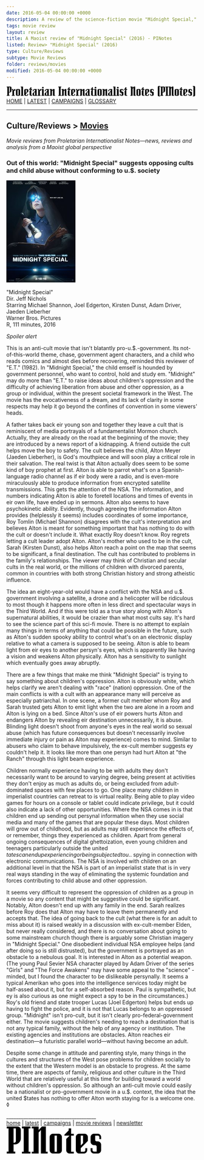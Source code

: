 ```yaml
---
date: 2016-05-04 00:00:00 +0000
description: A review of the science-fiction movie "Midnight Special," from PINotes -- news, reviews and analysis from a Maoist global perspective
tags: movie review
layout: review
title: A Maoist review of "Midnight Special" (2016) - PINotes
listed: Review> "Midnight Special" (2016)
type: Culture/Reviews
subtype: Movie Reviews
folder: reviews/movies
modified: 2016-05-04 00:00:00 +0000
---
```

<div class="hide"><p id="banner-md"><a href="../index.md"><img src="../_layouts/images/banner_small_600.png" alt="Proletarian Internationalist Notes (PINotes)" /></a><br /><a href="../index.md">HOME</a> | <a href="../pages/latest.md">LATEST</a> | <a href="../pages/agitation/index.md">CAMPAIGNS</a> | <a href="../pages/glossary/index.md">GLOSSARY</a></p><hr /><h2>Culture/Reviews &gt; <a href="../reviews/movies/index.md">Movies</a></h2></div><p><i>Movie reviews from Proletarian Internationalist Notes&mdash;news, reviews and analysis from a Maoist global perspective</i></p><div class="hide"></div>

### Out of this world: "Midnight Special" suggests opposing cults and child abuse without conforming to u.$. society

![Midnight Special movie poster](../pages/images/2016-05-04-movie-Midnight-Special.jpg)

"Midnight Special"<br />
Dir. Jeff Nichols<br />
Starring Michael Shannon, Joel Edgerton, Kirsten Dunst, Adam Driver, Jaeden Lieberher<br />
Warner Bros. Pictures<br />
R, 111 minutes, 2016

*Spoiler alert*

This is an anti-cult movie that isn't blatantly pro-u.$.-government. Its not-of-this-world theme, chase, government agent characters, and a child who reads comics and almost dies before recovering, reminded this reviewer of "E.T." (1982). In "Midnight Special," the child emself is hounded by government personnel, who want to control, hold and study em. "Midnight" may do more than "E.T." to raise ideas about children's oppression and the difficulty of achieving liberation from abuse and other oppression, as a group or individual, within the present societal framework in the West. The movie has the evocativeness of a dream, and its lack of clarity in some respects may help it go beyond the confines of convention in some viewers' heads.

A father takes back eir young son and together they leave a cult that is reminiscent of media portrayals of a fundamentalist Mormon church. Actually, they are already on the road at the beginning of the movie; they are introduced by a news report of a kidnapping. A friend outside the cult helps move the boy to safety. The cult believes the child, Alton Meyer (Jaeden Lieberher), is God's mouthpiece and will soon play a critical role in their salvation. The real twist is that Alton actually does seem to be some kind of boy prophet at first. Alton is able to parrot what's on a Spanish-language radio channel as if eir body were a radio, and is even-more miraculously able to produce information from encrypted satellite transmissions. This gets the attention of the NSA. The information, and numbers indicating Alton is able to foretell locations and times of events in eir own life, have ended up in sermons. Alton also seems to have psychokinetic ability. Evidently, though agreeing the information Alton provides (helplessly it seems) includes coordinates of some importance, Roy Tomlin (Michael Shannon) disagrees with the cult's interpretation and believes Alton is meant for something important that has nothing to do with the cult or doesn't include it. What exactly Roy doesn't know. Roy regrets letting a cult leader adopt Alton. Alton's mother who used to be in the cult, Sarah (Kirsten Dunst), also helps Alton reach a point on the map that seems to be significant, a final destination. The cult has contributed to problems in the family's relationships. The viewer may think of Christian and secular cults in the real world, or the millions of children with divorced parents, common in countries with both strong Christian history and strong atheistic influence.

The idea an eight-year-old would have a conflict with the NSA and u.$. government involving a satellite, a drone and a helicopter will be ridiculous to most though it happens more often in less direct and spectacular ways in the Third World. And if this were told as a true story along with Alton's supernatural abilities, it would be crazier than what most cults say. It's hard to see the science part of this sci-fi movie. There is no attempt to explain many things in terms of anything that could be possible in the future, such as Alton's sudden spooky ability to control what's on an electronic display relative to what a camera is supposed to be seeing. Alton is able to beam light from eir eyes to another persyn's eyes, which is apparently like having a vision and weakens Alton physically. Alton has a sensitivity to sunlight which eventually goes away abruptly.

There are a few things that make me think "Midnight Special" is trying to say something about children's oppression. Alton is obviously white, which helps clarify we aren't dealing with "race" (nation) oppression. One of the main conflicts is with a cult with an appearance many will perceive as especially patriarchal. In one scene, a former cult member whom Roy and Sarah trusted gets Alton to emit light when the two are alone in a room and Alton is lying on a bed. Since Alton's use of eir powers hurts Alton and endangers Alton by revealing eir destination unnecessarily, it is abuse. Blinding light doesn't shoot from anyone's eyes in the real world so sexual abuse (which has future consequences but doesn't necessarily involve immediate injury or pain as Alton may experience) comes to mind. Similar to abusers who claim to behave impulsively, the ex-cult member suggests ey couldn't help it. It looks like more than one persyn had hurt Alton at "the Ranch" through this light beam experience.

Children normally experience having to be with adults they don't necessarily want to be around to varying degree, being present at activities they don't enjoy as much as adults do, or being excluded from adult-dominated spaces with few places to go. One place many children in imperialist countries can retreat to is virtual reality. Being able to play video games for hours on a console or tablet could indicate privilege, but it could also indicate a lack of other opportunities. Where the NSA comes in is that children end up sending out persynal information when they use social media and many of the games that are popular these days. Most children will grow out of childhood, but as adults may still experience the effects of, or remember, things they experienced as children. Apart from general ongoing consequences of digital ghettoization, even young children and teenagers particularly outside the united $tates can end up experiencing or being subjected to u.$. spying in connection with electronic communications. The NSA is involved with children on an additional level in that the NSA is part of an imperialist state that is in very real ways standing in the way of eliminating the systemic foundation and forces contributing to child abuse and other oppression.

It seems very difficult to represent the oppression of children as a group in a movie so any content that might be suggestive could be significant. Notably, Alton doesn't end up with any family in the end. Sarah realizes before Roy does that Alton may have to leave them permanently and accepts that. The idea of going back to the cult (what there is for an adult to miss about it) is raised weakly in a discussion with ex-cult-member Elden, but never really considered, and there is no conversation about going to some mainstream church though there is arguably some Christian imagery in "Midnight Special." One disobedient individual NSA employee helps (and after doing so is still distrusted), but the government is portrayed as an obstacle to a nebulous goal. It is interested in Alton as a potential weapon. (The young Paul Sevier NSA character played by Adam Driver of the series "Girls" and "The Force Awakens" may have some appeal to the "science" -minded, but I found the character to be dislikeable persynally. It seems a typical Amerikan who goes into the intelligence services today might be half-assed about it, but for a self-absorbed reason. Paul is sympathetic, but ey is also curious as one might expect a spy to be in the circumstances.) Roy's old friend and state trooper Lucas (Joel Edgerton) helps but ends up having to fight the police, and it is not that Lucas belongs to an oppressed group. "Midnight" isn't pro-cult, but it isn't clearly pro-federal-government either. The movie suggests children's needing to reach a destination that is not any typical family, without the help of any agency or institution. The existing agencies and institutions are obstacles. Alton reaches eir destination&mdash;a futuristic parallel world&mdash;without having become an adult.

Despite some change in attitude and parenting style, many things in the cultures and structures of the West pose problems for children socially to the extent that the Western model is an obstacle to progress. At the same time, there are aspects of family, religious and other culture in the Third World that are relatively useful at this time for building toward a world without children's oppression. So although an anti-cult movie could easily be a nationalist or pro-government movie in a u.$. context, the idea that the united $tates has nothing to offer Alton worth staying for is a welcome one. &loz;

<div class="hide"></div><div class="hide"><p>_____________________________________<br /><a href="../index.md">home</a> | <a href="../pages/latest.md">latest</a> | <a href="../pages/agitation/index.md">campaigns</a> | <a href="../reviews/movies/index.md">movie reviews</a> | <a href="../pages/newsletter/index.md">newsletter</a><br /><a href="../index.md"><img src="../_layouts/images/logo_250.png" alt="PINotes" /></a></p></div>
